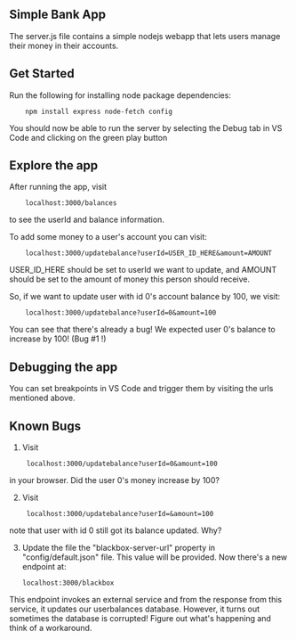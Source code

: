 ## Simple Bank App

The server.js file contains a simple nodejs webapp that lets users manage their money in their accounts.

## Get Started

Run the following for installing node package dependencies:


        npm install express node-fetch config

You should now be able to run the server by selecting the Debug tab in VS Code and clicking on the green play button

## Explore the app

After running the app, visit 

        localhost:3000/balances

to see the userId and balance information.

To add some money to a user's account you can visit:

        localhost:3000/updatebalance?userId=USER_ID_HERE&amount=AMOUNT

USER_ID_HERE should be set to userId we want to update, and AMOUNT should be set to the amount of money this person should receive.

So, if we want to update user with id 0's account balance by 100, we visit:

        localhost:3000/updatebalance?userId=0&amount=100

You can see that there's already a bug! We expected user 0's balance to increase by 100! (Bug #1 !)

## Debugging the app

You can set breakpoints in VS Code and trigger them by visiting the urls mentioned above.

## Known Bugs

1) Visit 

        localhost:3000/updatebalance?userId=0&amount=100

in your browser. Did the user 0's money increase by 100?

2) Visit

        localhost:3000/updatebalance?userId=&amount=100
    
 note that user with id 0 still got its balance updated. Why?

 3) Update the file the "blackbox-server-url" property  in "config/default.json" file. This value will be provided. Now there's a new endpoint at:

        localhost:3000/blackbox

 This endpoint invokes an external service and from the response from this service, it updates our userbalances database. However, it turns out sometimes the database is corrupted! Figure out what's happening and think of a workaround.
 


